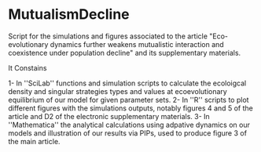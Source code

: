 # MutualismDecline
Script for the simulations and figures associated to the article "Eco-evolutionary dynamics further weakens mutualistic interaction and coexistence under population decline" and its supplementary materials.

It Constains

1- In ''SciLab'' functions and simulation scripts to calculate the ecoloigcal density and singular strategies types and values at ecoevolutionary equilibrium of our model for given parameter sets.
2- In ''R'' scripts to plot different figures with the simulations outputs, notably figures 4 and 5 of the article and D2 of the electronic supplementary materials.
3- In ''Mathematica'' the analytical calculations using adpative dynamics on our models and illustration of our results via PIPs, used to produce figure 3 of the main article.



